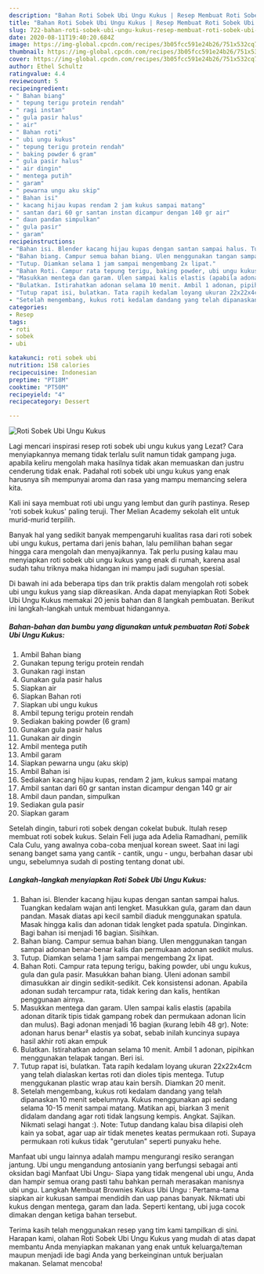 ```yaml
---
description: "Bahan Roti Sobek Ubi Ungu Kukus | Resep Membuat Roti Sobek Ubi Ungu Kukus Yang Menggugah Selera"
title: "Bahan Roti Sobek Ubi Ungu Kukus | Resep Membuat Roti Sobek Ubi Ungu Kukus Yang Menggugah Selera"
slug: 722-bahan-roti-sobek-ubi-ungu-kukus-resep-membuat-roti-sobek-ubi-ungu-kukus-yang-menggugah-selera
date: 2020-08-11T19:40:20.684Z
image: https://img-global.cpcdn.com/recipes/3b05fcc591e24b26/751x532cq70/roti-sobek-ubi-ungu-kukus-foto-resep-utama.jpg
thumbnail: https://img-global.cpcdn.com/recipes/3b05fcc591e24b26/751x532cq70/roti-sobek-ubi-ungu-kukus-foto-resep-utama.jpg
cover: https://img-global.cpcdn.com/recipes/3b05fcc591e24b26/751x532cq70/roti-sobek-ubi-ungu-kukus-foto-resep-utama.jpg
author: Ethel Schultz
ratingvalue: 4.4
reviewcount: 5
recipeingredient:
- " Bahan biang"
- " tepung terigu protein rendah"
- " ragi instan"
- " gula pasir halus"
- " air"
- " Bahan roti"
- " ubi ungu kukus"
- " tepung terigu protein rendah"
- " baking powder 6 gram"
- " gula pasir halus"
- " air dingin"
- " mentega putih"
- " garam"
- " pewarna ungu aku skip"
- " Bahan isi"
- " kacang hijau kupas rendam 2 jam kukus sampai matang"
- " santan dari 60 gr santan instan dicampur dengan 140 gr air"
- " daun pandan simpulkan"
- " gula pasir"
- " garam"
recipeinstructions:
- "Bahan isi. Blender kacang hijau kupas dengan santan sampai halus. Tuangkan kedalam wajan anti lengket. Masukkan gula, garam dan daun pandan. Masak diatas api kecil sambil diaduk menggunakan spatula. Masak hingga kalis dan adonan tidak lengket pada spatula. Dinginkan. Bagi bahan isi menjadi 16 bagian. Sisihkan."
- "Bahan biang. Campur semua bahan biang. Ulen menggunakan tangan sampai adonan benar-benar kalis dan permukaan adonan sedikit mulus."
- "Tutup. Diamkan selama 1 jam sampai mengembang 2x lipat."
- "Bahan Roti. Campur rata tepung terigu, baking powder, ubi ungu kukus, gula dan gula pasir. Masukkan bahan biang. Uleni adonan sambil dimasukkan air dingin sedikit-sedikit. Cek konsistensi adonan. Apabila adonan sudah tercampur rata, tidak kering dan kalis, hentikan penggunaan airnya."
- "Masukkan mentega dan garam. Ulen sampai kalis elastis (apabila adonan ditarik tipis tidak gampang robek dan permukaan adonan licin dan mulus). Bagi adonan menjadi 16 bagian (kurang lebih 48 gr). Note: adonan harus benar² elastis ya sobat, sebab inilah kuncinya supaya hasil akhir roti akan empuk"
- "Bulatkan. Istirahatkan adonan selama 10 menit. Ambil 1 adonan, pipihkan menggunakan telapak tangan. Beri isi."
- "Tutup rapat isi, bulatkan. Tata rapih kedalam loyang ukuran 22x22x4cm yang telah dialaskan kertas roti dan dioles tipis mentega. Tutup menggukanan plastic wrap atau kain bersih. Diamkan 20 menit."
- "Setelah mengembang, kukus roti kedalam dandang yang telah dipanaskan 10 menit sebelumnya. Kukus menggunakan api sedang selama 10-15 menit sampai matang. Matikan api, biarkan 3 menit didalam dandang agar roti tidak langsung kempis. Angkat. Sajikan. Nikmati selagi hangat :). Note: Tutup dandang kalau bisa dilapisi oleh kain ya sobat, agar uap air tidak menetes keatas permukaan roti. Supaya permukaan roti kukus tidak &#34;gerutulan&#34; seperti punyaku hehe."
categories:
- Resep
tags:
- roti
- sobek
- ubi

katakunci: roti sobek ubi 
nutrition: 158 calories
recipecuisine: Indonesian
preptime: "PT18M"
cooktime: "PT50M"
recipeyield: "4"
recipecategory: Dessert

---
```



![Roti Sobek Ubi Ungu Kukus](https://img-global.cpcdn.com/recipes/3b05fcc591e24b26/751x532cq70/roti-sobek-ubi-ungu-kukus-foto-resep-utama.jpg)

Lagi mencari inspirasi resep roti sobek ubi ungu kukus yang Lezat? Cara menyiapkannya memang tidak terlalu sulit namun tidak gampang juga. apabila keliru mengolah maka hasilnya tidak akan memuaskan dan justru cenderung tidak enak. Padahal roti sobek ubi ungu kukus yang enak harusnya sih mempunyai aroma dan rasa yang mampu memancing selera kita.

Kali ini saya membuat roti ubi ungu yang lembut dan gurih pastinya. Resep &#39;roti sobek kukus&#39; paling teruji. Ther Melian Academy sekolah elit untuk murid-murid terpilih.

Banyak hal yang sedikit banyak mempengaruhi kualitas rasa dari roti sobek ubi ungu kukus, pertama dari jenis bahan, lalu pemilihan bahan segar hingga cara mengolah dan menyajikannya. Tak perlu pusing kalau mau menyiapkan roti sobek ubi ungu kukus yang enak di rumah, karena asal sudah tahu triknya maka hidangan ini mampu jadi suguhan spesial.


Di bawah ini ada beberapa tips dan trik praktis dalam mengolah roti sobek ubi ungu kukus yang siap dikreasikan. Anda dapat menyiapkan Roti Sobek Ubi Ungu Kukus memakai 20 jenis bahan dan 8 langkah pembuatan. Berikut ini langkah-langkah untuk membuat hidangannya.

<!--inarticleads1-->

##### Bahan-bahan dan bumbu yang digunakan untuk pembuatan Roti Sobek Ubi Ungu Kukus:

1. Ambil  Bahan biang
1. Gunakan  tepung terigu protein rendah
1. Gunakan  ragi instan
1. Gunakan  gula pasir halus
1. Siapkan  air
1. Siapkan  Bahan roti
1. Siapkan  ubi ungu kukus
1. Ambil  tepung terigu protein rendah
1. Sediakan  baking powder (6 gram)
1. Gunakan  gula pasir halus
1. Gunakan  air dingin
1. Ambil  mentega putih
1. Ambil  garam
1. Siapkan  pewarna ungu (aku skip)
1. Ambil  Bahan isi
1. Sediakan  kacang hijau kupas, rendam 2 jam, kukus sampai matang
1. Ambil  santan dari 60 gr santan instan dicampur dengan 140 gr air
1. Ambil  daun pandan, simpulkan
1. Sediakan  gula pasir
1. Siapkan  garam


Setelah dingin, taburi roti sobek dengan cokelat bubuk. Itulah resep membuat roti sobek kukus. Selain Feli juga ada Adelia Ramadhani, pemilik Cala Culu, yang awalnya coba-coba menjual korean sweet. Saat ini lagi senang banget sama yang cantik - cantik, ungu - ungu, berbahan dasar ubi ungu, sebelumnya sudah di posting tentang donat ubi. 

<!--inarticleads2-->

##### Langkah-langkah menyiapkan Roti Sobek Ubi Ungu Kukus:

1. Bahan isi. Blender kacang hijau kupas dengan santan sampai halus. Tuangkan kedalam wajan anti lengket. Masukkan gula, garam dan daun pandan. Masak diatas api kecil sambil diaduk menggunakan spatula. Masak hingga kalis dan adonan tidak lengket pada spatula. Dinginkan. Bagi bahan isi menjadi 16 bagian. Sisihkan.
1. Bahan biang. Campur semua bahan biang. Ulen menggunakan tangan sampai adonan benar-benar kalis dan permukaan adonan sedikit mulus.
1. Tutup. Diamkan selama 1 jam sampai mengembang 2x lipat.
1. Bahan Roti. Campur rata tepung terigu, baking powder, ubi ungu kukus, gula dan gula pasir. Masukkan bahan biang. Uleni adonan sambil dimasukkan air dingin sedikit-sedikit. Cek konsistensi adonan. Apabila adonan sudah tercampur rata, tidak kering dan kalis, hentikan penggunaan airnya.
1. Masukkan mentega dan garam. Ulen sampai kalis elastis (apabila adonan ditarik tipis tidak gampang robek dan permukaan adonan licin dan mulus). Bagi adonan menjadi 16 bagian (kurang lebih 48 gr). Note: adonan harus benar² elastis ya sobat, sebab inilah kuncinya supaya hasil akhir roti akan empuk
1. Bulatkan. Istirahatkan adonan selama 10 menit. Ambil 1 adonan, pipihkan menggunakan telapak tangan. Beri isi.
1. Tutup rapat isi, bulatkan. Tata rapih kedalam loyang ukuran 22x22x4cm yang telah dialaskan kertas roti dan dioles tipis mentega. Tutup menggukanan plastic wrap atau kain bersih. Diamkan 20 menit.
1. Setelah mengembang, kukus roti kedalam dandang yang telah dipanaskan 10 menit sebelumnya. Kukus menggunakan api sedang selama 10-15 menit sampai matang. Matikan api, biarkan 3 menit didalam dandang agar roti tidak langsung kempis. Angkat. Sajikan. Nikmati selagi hangat :). Note: Tutup dandang kalau bisa dilapisi oleh kain ya sobat, agar uap air tidak menetes keatas permukaan roti. Supaya permukaan roti kukus tidak &#34;gerutulan&#34; seperti punyaku hehe.


Manfaat ubi ungu lainnya adalah mampu mengurangi resiko serangan jantung. Ubi ungu mengandung antosianin yang berfungsi sebagai anti oksidan bagi Manfaat Ubi Ungu- Siapa yang tidak mengenal ubi ungu, Anda dan hampir semua orang pasti tahu bahkan pernah merasakan manisnya ubi ungu. Langkah Membuat Brownies Kukus Ubi Ungu : Pertama-tama siapkan air kukusan sampai mendidih dan uap panas banyak. Nikmati ubi kukus dengan mentega, garam dan lada. Seperti kentang, ubi juga cocok dimakan dengan ketiga bahan tersebut. 

Terima kasih telah menggunakan resep yang tim kami tampilkan di sini. Harapan kami, olahan Roti Sobek Ubi Ungu Kukus yang mudah di atas dapat membantu Anda menyiapkan makanan yang enak untuk keluarga/teman maupun menjadi ide bagi Anda yang berkeinginan untuk berjualan makanan. Selamat mencoba!
